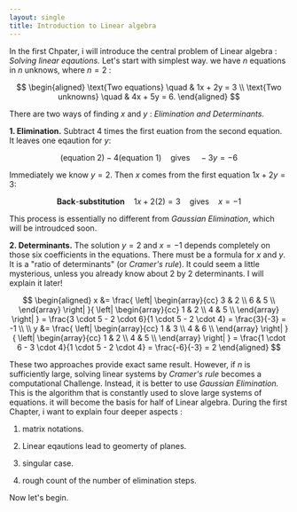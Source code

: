 ```yaml
---
layout: single
title: Introduction to Linear algebra 
---
```



In the first Chpater, i will  introduce the central problem of Linear algebra : *Solving linear eqautions.* 
Let's start with simplest way. we have $n$ equations in $n$ unknows, where $n = 2$ : 

$$
\begin{aligned}
\text{Two equations} \quad & 1x + 2y = 3 \\
\text{Two unknowns} \quad & 4x + 5y = 6.
\end{aligned}
$$


There are two ways of finding $x$ and $y$ : *Elimination and Determinants.* 

**1. Elimination.** Subtract 4 times the first euation from the second equation. It leaves one eqaution for $y$:


$$
\text{(equation 2)} - 4\text{(equation 1)} \quad \text{gives} \quad -3y = -6
$$

Immediately we know $y=2$. Then $x$ comes from the first equation $1x + 2y = 3$:


$$
\mathbf{Back\text{-}substitution} \quad 1x + 2(2) = 3 \quad \text{gives} \quad x = -1
$$




This process is essentially no different from *Gaussian Elimination*, which will be introudced soon.




**2. Determinants.** The solution $y=2$ and $x=-1$ depends completely on those six coefficients in the equations. There must be a formula for $x$ and $y$. It is a "ratio of determinants" (or *Cramer's rule*). It could seem a little mysterious, unless you already know about 2 by 2 determinants. I will explain it later!

$$
\begin{aligned}
x &= 
\frac{
\left|
\begin{array}{cc}
3 & 2 \\
6 & 5 \\
\end{array}
\right|
}{
\left|
\begin{array}{cc}
1 & 2 \\
4 & 5 \\
\end{array}
\right|
}
= \frac{3 \cdot 5 - 2 \cdot 6}{1 \cdot 5 - 2 \cdot 4}
= \frac{3}{-3} = -1 \\
\\
y &= 
\frac{
\left|
\begin{array}{cc}
1 & 3 \\
4 & 6 \\
\end{array}
\right|
}{
\left|
\begin{array}{cc}
1 & 2 \\
4 & 5 \\
\end{array}
\right|
}
= \frac{1 \cdot 6 - 3 \cdot 4}{1 \cdot 5 - 2 \cdot 4}
= \frac{-6}{-3} = 2
\end{aligned}
$$


These two approaches provide exact same result. However, if $n$ is sufficiently large, solving linear systems by *Cramer's rule* becomes a computational Challenge. Instead, it is better to use *Gaussian Elimination.* This is the algorithm that is constantly used to slove large systems of equations. it will become the basis for half of Linear algebra. During the first Chapter, i want to explain four deeper aspects : 

1. matrix notations. 

2. Linear eqautions lead to geomerty of planes. 

3. singular case. 

4. rough count of the number of elimination steps. 

Now let's begin. 
